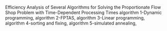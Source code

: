 Efficiency Analysis of Several Algorithms for Solving the Proportionate Flow Shop Problem with Time-Dependent Processing Times algorithm 1-Dynamic programming, algorithm 2-FPTAS, algorithm 3-Linear programming, algorithm 4-sorting and fixing, algorithm 5-simulated annealing,
